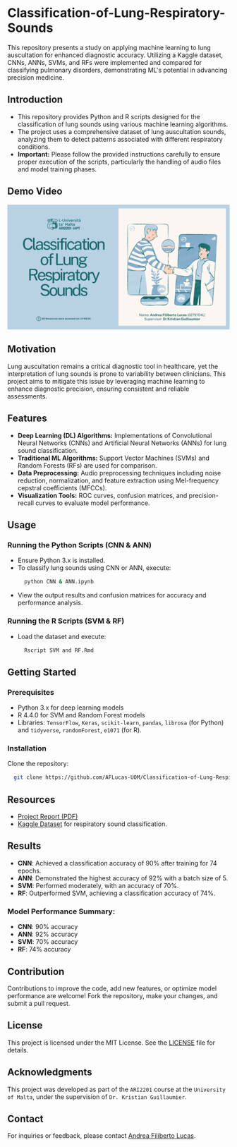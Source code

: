 # Classification-of-Lung-Respiratory-Sounds
This repository presents a study on applying machine learning to lung auscultation for enhanced diagnostic accuracy. Utilizing a Kaggle dataset, CNNs, ANNs, SVMs, and RFs were implemented and compared for classifying pulmonary disorders, demonstrating ML's potential in advancing precision medicine.

## Introduction
- This repository provides Python and R scripts designed for the classification of lung sounds using various machine learning algorithms.
- The project uses a comprehensive dataset of lung auscultation sounds, analyzing them to detect patterns associated with different respiratory conditions.
- **Important:** Please follow the provided instructions carefully to ensure proper execution of the scripts, particularly the handling of audio files and model training phases.

## Demo Video

[![Watch the video](githubAssets/demo_thumbnail.png)](https://drive.google.com/file/d/150W0rOrV0d4w68vspjjVJ3Ylge9kvH74/view?usp=drive_link)

## Motivation
Lung auscultation remains a critical diagnostic tool in healthcare, yet the interpretation of lung sounds is prone to variability between clinicians. This project aims to mitigate this issue by leveraging machine learning to enhance diagnostic precision, ensuring consistent and reliable assessments.

## Features
- **Deep Learning (DL) Algorithms:** Implementations of Convolutional Neural Networks (CNNs) and Artificial Neural Networks (ANNs) for lung sound classification.
- **Traditional ML Algorithms:** Support Vector Machines (SVMs) and Random Forests (RFs) are used for comparison.
- **Data Preprocessing:** Audio preprocessing techniques including noise reduction, normalization, and feature extraction using Mel-frequency cepstral coefficients (MFCCs).
- **Visualization Tools:** ROC curves, confusion matrices, and precision-recall curves to evaluate model performance.

## Usage

### Running the Python Scripts (CNN & ANN)
  - Ensure Python 3.x is installed.
  - To classify lung sounds using CNN or ANN, execute:
    ```bash
      python CNN & ANN.ipynb
    ```
  - View the output results and confusion matrices for accuracy and performance analysis.

### Running the R Scripts (SVM & RF)
  - Load the dataset and execute:
    ```bash
      Rscript SVM and RF.Rmd
    ```

## Getting Started

### Prerequisites
  - Python 3.x for deep learning models
  - R 4.4.0 for SVM and Random Forest models
  - Libraries: `TensorFlow`, `Keras`, `scikit-learn`, `pandas`, `librosa` (for Python) and `tidyverse`, `randomForest`, `e1071` (for R).

### Installation
Clone the repository:
  ```bash
    git clone https://github.com/AFLucas-UOM/Classification-of-Lung-Respiratory-Sounds.git
  ```

## Resources

- [Project Report (PDF)](https://github.com/AFLucas-UOM/Classification-of-Lung-Respiratory-Sounds/blob/main/0.%20Plagiarism%20Form%2C%20Documentation%2C%20Presentation%20%26%20Video/1.%20Classification%20of%20Lung%20Respiratory%20Sounds%20-%20iAPT.pdf) 
- [Kaggle Dataset](https://www.kaggle.com/datasets/vbookshelf/respiratory-sound-database) for respiratory sound classification.

## Results

- **CNN**: Achieved a classification accuracy of 90% after training for 74 epochs.
- **ANN**: Demonstrated the highest accuracy of 92% with a batch size of 5.
- **SVM**: Performed moderately, with an accuracy of 70%.
- **RF**: Outperformed SVM, achieving a classification accuracy of 74%.

### Model Performance Summary:

- **CNN**: 90% accuracy
- **ANN**: 92% accuracy
- **SVM**: 70% accuracy
- **RF**: 74% accuracy

## Contribution

Contributions to improve the code, add new features, or optimize model performance are welcome! Fork the repository, make your changes, and submit a pull request.

## License

This project is licensed under the MIT License. See the [LICENSE](LICENSE) file for details.

## Acknowledgments

This project was developed as part of the `ARI2201` course at the `University of Malta`, under the supervision of `Dr. Kristian Guillaumier`.

## Contact

For inquiries or feedback, please contact [Andrea Filiberto Lucas](mailto:andrealucasmalta@gmail.com).
